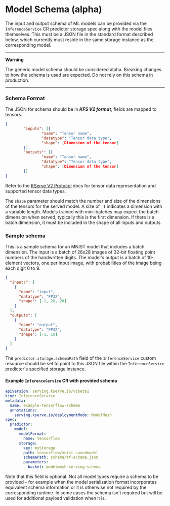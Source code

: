 # Model Schema (alpha)

The input and output schema of ML models can be provided via the `InferenceService` CR predictor storage spec along with the model files themselves. This must be a JSON file in the standard format described below, which currently must reside in the same storage instance as the corresponding model.

---

**Warning**

The generic model schema should be considered alpha. Breaking changes to how the schema is used are expected. Do not rely on this schema in production.

---

### Schema Format

The JSON for schema should be in **_KFS V2 format_**, fields are mapped to tensors.

```json
{
        "inputs": [{
                "name": "Tensor name",
                "datatype": "Tensor data type",
                "shape": [Dimension of the tensor]
        }],
        "outputs": [{
                "name": "Tensor name",
                "datatype": "Tensor data type",
                "shape": [Dimension of the tensor]
        }]
}
```

Refer to the [KServe V2 Protocol](https://github.com/kserve/kserve/blob/master/docs/predict-api/v2/required_api.md#tensor-data) docs for tensor data representation and supported tensor data types.

The `shape` parameter should match the number and size of the dimensions of the tensors for the served model. A size of `-1` indicates a dimension with a variable length. Models trained with mini-batches may expect the batch dimension when served, typically this is the first dimension. If there is a batch dimension, it must be included in the shape of all inputs and outputs.

### Sample schema

This is a sample schema for an MNIST model that includes a batch dimension. The input is a batch of 28x28 images of 32-bit floating point numbers of the handwritten digits. The model's output is a batch of 10-element vectors, one per input image, with probabilities of the image being each digit 0 to 9.

```json
{
  "inputs": [
    {
      "name": "input",
      "datatype": "FP32",
      "shape": [-1, 28, 28]
    }
  ],
  "outputs": [
    {
      "name": "output",
      "datatype": "FP32",
      "shape": [-1, 10]
    }
  ]
}
```

The `predictor.storage.schemaPath` field of the `InferenceService` custom resource should be set to point to this JSON file within the `InferenceService` predictor's specified storage instance.

#### Example `InferenceService` CR with provided schema

```yaml
apiVersion: serving.kserve.io/v1beta1
kind: InferenceService
metadata:
  name: example-tensorflow-schema
  annotations:
    serving.kserve.io/deploymentMode: ModelMesh
spec:
  predictor:
    model:
      modelFormat:
        name: tensorflow
      storage:
        key: myStorage
        path: tensorflow/mnist.savedmodel
        schemaPath: schema/tf-schema.json
        parameters:
          bucket: modelmesh-serving-schema
```

Note that this field is optional. Not all model types require a schema to be provided - for example when the model serialization format incorporates equivalent schema information or it is otherwise not required by the corresponding runtime. In some cases the schema isn't required but will be used for additional payload validation when it is.
